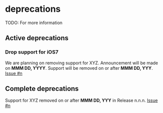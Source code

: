 # deprecations 

TODO: For more information

## Active deprecations

### Drop support for iOS7

We are planning on removing support for XYZ. Announcement will be made on **MMM DD, YYYY**. Support will be removed on or after **MMM DD, YYY**. [Issue #n](http://github.com/google/material-components-ios/issues/x)

## Complete deprecations

Support for XYZ removed on or after **MMM DD, YYY** in Release n.n.n. [Issue #n](http://github.com/google/material-components-ios/issues/x)
